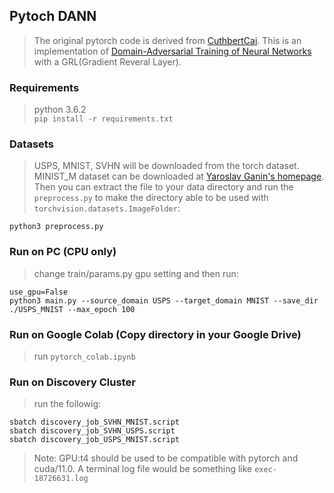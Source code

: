 ## Pytoch DANN
> The original pytorch code is derived from [CuthbertCai][1]. 
> This is an implementation of [Domain-Adversarial Training of Neural Networks][2] with a GRL(Gradient Reveral Layer). 

### Requirements
> python 3.6.2  
> `pip install -r requirements.txt`

### Datasets
> USPS, MNIST, SVHN will be downloaded from the torch dataset. 
> MINIST_M dataset can be downloaded at [Yaroslav Ganin's homepage][3]. 
> Then you can extract the file to your data directory and run the `preprocess.py` 
> to make the directory able to be used with `torchvision.datasets.ImageFolder`:
```
python3 preprocess.py
```

### Run on PC (CPU only)
> change train/params.py gpu setting and then run:
```
use_gpu=False
python3 main.py --source_domain USPS --target_domain MNIST --save_dir ./USPS_MNIST --max_epoch 100
```

### Run on Google Colab (Copy directory in your Google Drive)
> run `pytorch_colab.ipynb`

### Run on Discovery Cluster
> run the followig:
```
sbatch discovery_job_SVHN_MNIST.script
sbatch discovery_job_SVHN_USPS.script
sbatch discovery_job_USPS_MNIST.script
```
> Note: GPU:t4 should be used to be compatible with pytorch and cuda/11.0.
> A terminal log file would be something like `exec-18726631.log`

[1]:https://github.com/CuthbertCai/pytorch_DANN
[2]:https://arxiv.org/pdf/1505.07818.pdf
[3]:http://yaroslav.ganin.net/
